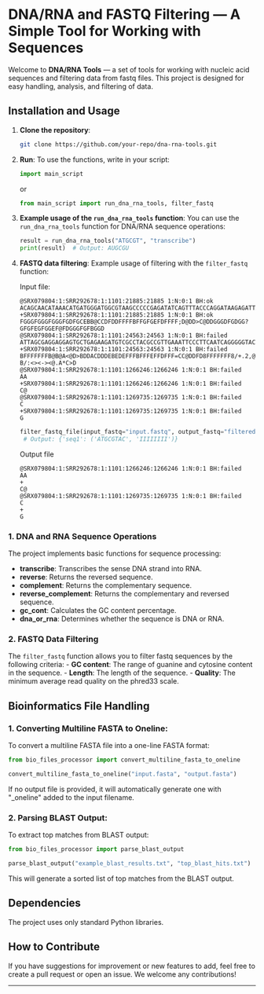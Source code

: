 # DNA/RNA and FASTQ Filtering — A Simple Tool for Working with Sequences

Welcome to **DNA/RNA Tools** — a set of tools for working with nucleic acid sequences and filtering data from fastq files. This project is designed for easy handling, analysis, and filtering of data.

## Installation and Usage

1.  **Clone the repository**:

    ``` bash
    git clone https://github.com/your-repo/dna-rna-tools.git
    ```

2.  **Run**: To use the functions, write in your script:

    ``` python
    import main_script
    ```

    or

    ``` python
    from main_script import run_dna_rna_tools, filter_fastq
    ```

3.  **Example usage of the `run_dna_rna_tools` function**: You can use the `run_dna_rna_tools` function for DNA/RNA sequence operations:

    ``` python
    result = run_dna_rna_tools("ATGCGT", "transcribe")
    print(result)  # Output: AUGCGU
    ```

4.  **FASTQ data filtering**: Example usage of filtering with the `filter_fastq` function:

    Input file:

    ```         
    @SRX079804:1:SRR292678:1:1101:21885:21885 1:N:0:1 BH:ok 
    ACAGCAACATAAACATGATGGGATGGCGTAAGCCCCCGAGATATCAGTTTACCCAGGATAAGAGATTAAATTATGAGCAACATTATTAA 
    +SRX079804:1:SRR292678:1:1101:21885:21885 1:N:0:1 BH:ok 
    FGGGFGGGFGGGFGDFGCEBB@CCDFDDFFFFBFFGFGEFDFFFF;D@DD>C@DDGGGDFGDGG?GFGFEGFGGEF@FDGGGFGFBGGD
    @SRX079804:1:SRR292678:1:1101:24563:24563 1:N:0:1 BH:failed
    ATTAGCGAGGAGGAGTGCTGAGAAGATGTCGCCTACGCCGTTGAAATTCCCTTCAATCAGGGGGTACTGGAGGATACGAGTTTGTGTG
    +SRX079804:1:SRR292678:1:1101:24563:24563 1:N:0:1 BH:failed
    BFFFFFFFB@B@A<@D>BDDACDDDEBEDEFFFBFFFEFFDFFF=CC@DDFD8FFFFFFF8/+.2,@7<<:?B/:<><-><@.A*C>D
    @SRX079804:1:SRR292678:1:1101:1266246:1266246 1:N:0:1 BH:failed
    AA
    +SRX079804:1:SRR292678:1:1101:1266246:1266246 1:N:0:1 BH:failed
    C@
    @SRX079804:1:SRR292678:1:1101:1269735:1269735 1:N:0:1 BH:failed
    C
    +SRX079804:1:SRR292678:1:1101:1269735:1269735 1:N:0:1 BH:failed
    G
    ```

    ``` python
    filter_fastq_file(input_fastq="input.fastq", output_fastq="filtered/filtered_output.fastq", gc_bounds=(40, 60), length_bounds=(10), quality_threshold=30)
     # Output: {'seq1': ('ATGCGTAC', 'IIIIIIII')}
    ```

    Output file

    ```         
    @SRX079804:1:SRR292678:1:1101:1266246:1266246 1:N:0:1 BH:failed
    AA
    +
    C@
    @SRX079804:1:SRR292678:1:1101:1269735:1269735 1:N:0:1 BH:failed
    C
    +
    G
    ```

### 1. **DNA and RNA Sequence Operations**

The project implements basic functions for sequence processing:

-   **transcribe**: Transcribes the sense DNA strand into RNA.
-   **reverse**: Returns the reversed sequence.
-   **complement**: Returns the complementary sequence.
-   **reverse_complement**: Returns the complementary and reversed sequence.
-   **gc_cont**: Calculates the GC content percentage.
-   **dna_or_rna**: Determines whether the sequence is DNA or RNA.

### 2. **FASTQ Data Filtering**

The `filter_fastq` function allows you to filter fastq sequences by the following criteria: - **GC content**: The range of guanine and cytosine content in the sequence. - **Length**: The length of the sequence. - **Quality**: The minimum average read quality on the phred33 scale.

## Bioinformatics File Handling

### 1. **Converting Multiline FASTA to Oneline**:

To convert a multiline FASTA file into a one-line FASTA format:

``` python
from bio_files_processor import convert_multiline_fasta_to_oneline

convert_multiline_fasta_to_oneline("input.fasta", "output.fasta")
```

If no output file is provided, it will automatically generate one with "\_oneline" added to the input filename.

### 2. **Parsing BLAST Output**:

To extract top matches from BLAST output:

``` python
from bio_files_processor import parse_blast_output

parse_blast_output("example_blast_results.txt", "top_blast_hits.txt")
```

This will generate a sorted list of top matches from the BLAST output.

## Dependencies

The project uses only standard Python libraries.

## How to Contribute

If you have suggestions for improvement or new features to add, feel free to create a pull request or open an issue. We welcome any contributions!

------------------------------------------------------------------------
